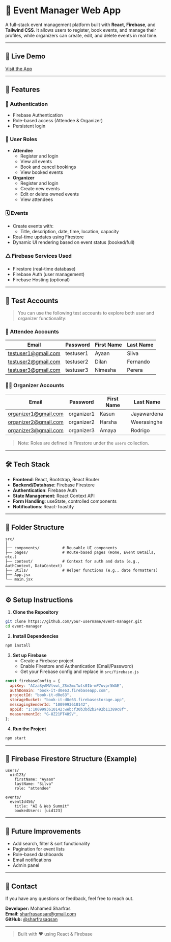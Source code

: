 # 🎉 Event Manager Web App

A full-stack event management platform built with **React**, **Firebase**, and **Tailwind CSS**. It allows users to register, book events, and manage their profiles, while organizers can create, edit, and delete events in real time.

---

## 🚀 Live Demo

[Visit the App](https://react-book-it.vercel.app/)

---

## 📌 Features

### 🔐 Authentication

- Firebase Authentication
- Role-based access (Attendee & Organizer)
- Persistent login

### 👥 User Roles

- **Attendee**
  - Register and login
  - View all events
  - Book and cancel bookings
  - View booked events
- **Organizer**
  - Register and login
  - Create new events
  - Edit or delete owned events
  - View attendees

### 🗓️ Events

- Create events with:
  - Title, description, date, time, location, capacity
- Real-time updates using Firestore
- Dynamic UI rendering based on event status (booked/full)

### 🛆 Firebase Services Used

- Firestore (real-time database)
- Firebase Auth (user management)
- Firebase Hosting (optional)

---

## 🥯 Test Accounts

> You can use the following test accounts to explore both user and organizer functionality:

### 👤 Attendee Accounts

| Email                                              | Password  | First Name | Last Name |
| -------------------------------------------------- | --------- | ---------- | --------- |
| testuser1@gmail.com                                | testuser1 | Ayaan      | Silva     |
| testuser2@gmail.com                                | testuser2 | Dilan      | Fernando  |
| testuser3@gmail.com                                | testuser3 | Nimesha    | Perera    |

### 🧑‍💼 Organizer Accounts

| Email                                              | Password   | First Name | Last Name   |
| -------------------------------------------------- | ---------- | ---------- | ----------- |
| organizer1@gmail.com                               | organizer1 | Kasun      | Jayawardena |
| organizer2@gmail.com                               | organizer2 | Harsha     | Weerasinghe |
| organizer3@gmail.com                               | organizer3 | Amaya      | Rodrigo     |

> Note: Roles are defined in Firestore under the `users` collection.

---

## 🛠️ Tech Stack

- **Frontend**: React, Bootstrap, React Router
- **Backend/Database**: Firebase Firestore
- **Authentication**: Firebase Auth
- **State Management**: React Context API
- **Form Handling**: useState, controlled components
- **Notifications**: React-Toastify

---

## 📂 Folder Structure

```
src/
│
├── components/          # Reusable UI components
├── pages/               # Route-based pages (Home, Event Details, etc.)
├── context/             # Context for auth and data (e.g., AuthContext, DataContext)
├── utils/               # Helper functions (e.g., date formatters)
├── App.jsx
└── main.jsx
```

---

## ⚙️ Setup Instructions

1. **Clone the Repository**

```bash
git clone https://github.com/your-username/event-manager.git
cd event-manager
```

2. **Install Dependencies**

```bash
npm install
```

3. **Set up Firebase**
   - Create a Firebase project
   - Enable Firestore and Authentication (Email/Password)
   - Get your Firebase config and replace in `src/firebase.js`

```js
const firebaseConfig = {
  apiKey: "AIzaSyAMVlvwl_ZSmZmcTwts0Ib-mP7uvpr5WAE",
  authDomain: "book-it-d0e63.firebaseapp.com",
  projectId: "book-it-d0e63",
  storageBucket: "book-it-d0e63.firebasestorage.app",
  messagingSenderId: "1009993610142",
  appId: "1:1009993610142:web:f30b3bd2b2492b11389c8f",
  measurementId: "G-8Z21PT48SV",
};

```

4. **Run the Project**

```bash
npm start
```

---

## 🔐 Firebase Firestore Structure (Example)

```
users/
  uid123/
    firstName: "Ayaan"
    lastName: "Silva"
    role: "attendee"

events/
  eventId456/
    title: "AI & Web Summit"
    bookedUsers: [uid123]
```

---

## 📌 Future Improvements

- Add search, filter & sort functionality
- Pagination for event lists
- Role-based dashboards
- Email notifications
- Admin panel

---

## 📧 Contact

If you have any questions or feedback, feel free to reach out.

**Developer:** Mohamed Sharfras  
**Email:** sharfrasaqsan@gmail.com  
**GitHub:** [@sharfrasaqsan](https://github.com/sharfrasaqsan)

---

> Built with ❤️ using React & Firebase
